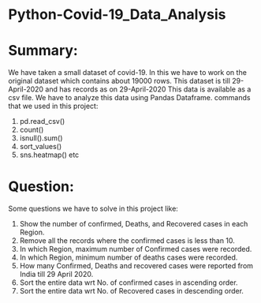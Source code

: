 # Python-Covid-19_Data_Analysis
# Summary:
We have taken a small dataset of covid-19. In this we have to work on the original dataset which contains about 19000 rows. This dataset is till 29-April-2020 and has records as on 29-April-2020 This data is available as a csv file. We have to analyze this data using Pandas Dataframe.
commands that we used in this project:
1. pd.read_csv()
2. count()
3. isnull().sum()
4. sort_values()
5. sns.heatmap() etc

# Question:
Some questions we have to solve in this project like:
1. Show the number of confirmed, Deaths, and Recovered cases in each Region.
2. Remove all the records where the confirmed cases is less than 10.
3. In which Region, maximum number of Confirmed cases were recorded.
4. In which Region, minimum number of deaths cases were recorded.
5. How many Confirmed, Deaths and recovered cases were reported from India till 29 April 2020.
6. Sort the entire data wrt No. of confirmed cases in ascending order.
7. Sort the entire data wrt No. of Recovered cases in descending order.


 

